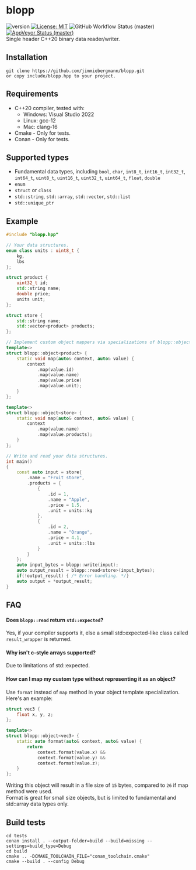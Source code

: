 # blopp
![version](https://img.shields.io/badge/Version-v0.1.0-blue) [![License: MIT](https://img.shields.io/badge/License-MIT-brightgreen.svg)](https://opensource.org/licenses/MIT) ![GitHub Workflow Status (master)](https://img.shields.io/github/workflow/status/jimmiebergmann/blopp/Build/master?label=Github&logo=Github) [![AppVeyor Status (master)](https://img.shields.io/appveyor/ci/jimmiebergmann/blopp/master?label=AppVeyor&logo=AppVeyor)](https://ci.appveyor.com/project/jimmiebergmann/blopp/branch/master)  
Single header C++20 binary data reader/writer.

## Installation
```
git clone https://github.com/jimmiebergmann/blopp.git
or copy include/blopp.hpp to your project.
```

## Requirements
- C++20 compiler, tested with:
  - Windows: Visual Studio 2022 
  - Linux: gcc-12
  - Mac: clang-16
- Cmake - Only for tests.
- Conan - Only for tests.

## Supported types
* Fundamental data types, including 
    `bool`, `char`, `int8_t`, `int16_t`, `int32_t`, `int64_t`, `uint8_t`, 
    `uint16_t`, `uint32_t`, `uint64_t`, `float`, `double`
* `enum`
* `struct` or `class`
* `std::string`, `std::array`, `std::vector`, `std::list`
* `std::unique_ptr`

## Example
``` cpp
#include "blopp.hpp"

// Your data structures.
enum class units : uint8_t {
    kg,
    lbs
};

struct product {
    uint32_t id;
    std::string name;
    double price;
    units unit;
};

struct store {
    std::string name;
    std::vector<product> products;
};

// Implement custom object mappers via specializations of blopp::object<T>.
template<>
struct blopp::object<product> {
    static void map(auto& context, auto& value) {
        context
            .map(value.id)
            .map(value.name)
            .map(value.price)
            .map(value.unit);
    }
};

template<>
struct blopp::object<store> {
    static void map(auto& context, auto& value) {
        context
            .map(value.name)
            .map(value.products);
    }
};

// Write and read your data structures.
int main()
{
    const auto input = store{
        .name = "Fruit store",
        .products = {
            {
                .id = 1,
                .name = "Apple",
                .price = 1.5,
                .unit = units::kg
            },
            {
                .id = 2,
                .name = "Orange",
                .price = 4.1,
                .unit = units::lbs
            }
        }
    };
    auto input_bytes = blopp::write(input);
    auto output_result = blopp::read<store>(input_bytes);
    if(!output_result) { /* Error handling. */}
    auto output = *output_result;
}
```


## FAQ
#### Does `blopp::read` return `std::expected`?
Yes, if your compiler supports it, else a small std::expected-like class called `result_wrapper` is returned.

#### Why isn't c-style arrays supported? 
Due to limitations of std::expected.

#### How can I map my custom type without representing it as an object?
Use `format` instead of `map` method in your object template specialization.  
Here's an example:

``` cpp
struct vec3 {
    float x, y, z;
};

template<>
struct blopp::object<vec3> {
    static auto format(auto& context, auto& value) {
        return 
            context.format(value.x) &&
            context.format(value.y) &&
            context.format(value.z);
    }
};
```

Writing this object will result in a file size of `15` bytes, compared to `26` if map method were used.  
Format is great for small size objects, but is limited to fundamental and std::array data types only.

## Build tests
```
cd tests
conan install . --output-folder=build --build=missing --settings=build_type=Debug
cd build
cmake .. -DCMAKE_TOOLCHAIN_FILE="conan_toolchain.cmake"
cmake --build . --config Debug
```
